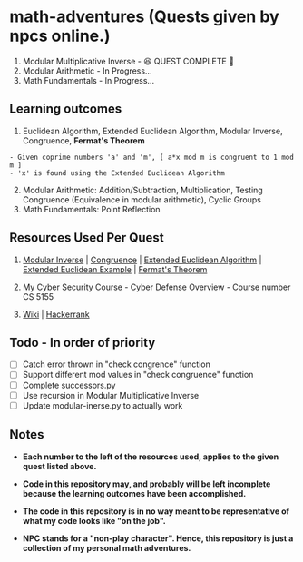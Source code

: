 # math-adventures (Quests given by npcs online.)
 1. Modular Multiplicative Inverse - :satisfied: QUEST COMPLETE :triumph:
 2. Modular Arithmetic - In Progress...
 3. Math Fundamentals - In Progress...

## Learning outcomes
 1. Euclidean Algorithm, Extended Euclidean Algorithm, Modular Inverse, Congruence, **Fermat's Theorem**
   ```
   - Given coprime numbers 'a' and 'm', [ a*x mod m is congruent to 1 mod m ]
   - 'x' is found using the Extended Euclidean Algorithm
   ```
 2. Modular Arithmetic: Addition/Subtraction, Multiplication, Testing Congruence (Equivalence in modular arithmetic), Cyclic Groups 
 3. Math Fundamentals: Point Reflection

## Resources Used Per Quest
 1. [Modular Inverse](https://cp-algorithms.com/algebra/module-inverse.html#:~:text=Practice%20Problems-,Definition,x%20simply%20with%20a%E2%88%921.) | [Congruence](https://mathworld.wolfram.com/Congruence.html#:~:text=If%20two%20numbers%20and%20have,modulo%20%22%20is%20written%20mathematically%20as) | [Extended Euclidean Algorithm](https://en.wikipedia.org/wiki/Extended_Euclidean_algorithm) | [Extended Euclidean Example](https://www.youtube.com/watch?v=6KmhCKxFWOs) | [Fermat's Theorem](https://en.wikipedia.org/wiki/Fermat%27s_little_theorem) 

 2. My Cyber Security Course - Cyber Defense Overview - Course number CS 5155 
 
 3. [Wiki](https://en.wikipedia.org/wiki/Point_reflection) | [Hackerrank](https://www.hackerrank.com/domains/mathematics?filters%5Bsubdomains%5D%5B%5D=fundamentals)

## Todo - In order of priority
 - [ ] Catch error thrown in "check congrence" function
 - [ ] Support different mod values in "check congruence" function
 - [ ] Complete successors.py
 - [ ] Use recursion in Modular Multiplicative Inverse
 - [ ] Update modular-inerse.py to actually work
 
## Notes
- **Each number to the left of the resources used, applies to the given quest listed above.**

- **Code in this repository may, and probably will be left incomplete because the learning outcomes have been accomplished.**

- **The code in this repository is in no way meant to be representative of what my code looks like "on the job".** 

- **NPC stands for a "non-play character". Hence, this repository is just a collection of my personal math adventures.**
